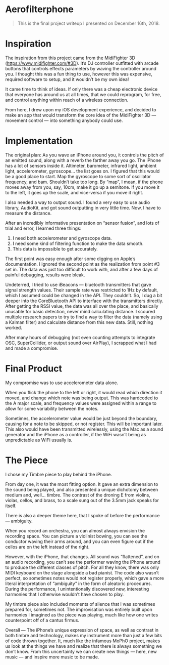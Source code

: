
# Aerofilterphone

> This is the final project writeup I presented on December 16th, 2018.

# Inspiration
The inspiration from this project came from the MidiFighter 3D (https://www.midifighter.com/#3D). It’s DJ controller outfitted with arcade buttons that controls effects parameters by waving the controller around you. I thought this was a fun thing to use, however this was expensive, required software to setup, and it wouldn’t be my own idea!

It came time to think of ideas. If only there was a cheap electronic device that everyone has around us at all times, that we could reprogram, for free, and control anything within reach of a wireless connection.

From here, I drew upon my iOS development experience, and decided to make an app that would transform the core idea of the MidiFighter 3D — movement control — into something anybody could use.

# Implementation
The original plan: As you wave an iPhone around you, it controls the pitch of an emitted sound, along with a reverb the farther away you go.
The iPhone has a lot of sensors inside it. Altimeter, barometer, infrared light, ambient light, accelerometer, gyroscope... the list goes on. I figured that this would be a good place to start. Map the gyroscope to some sort of oscillator frequency, and bam. Shouldn’t take too long. By “map”, I mean, if the phone moves away from you, say, 10cm, make it go up a semitone. If you move it to the left, it goes up the scale, and vice-versa if you move it right.

I also needed a way to output sound. I found a very easy to use audio library, AudioKit, and got sound outputting in very little time. Now, I have to measure the distance.

After an incredibly informative presentation on “sensor fusion”, and lots of trial and error, I
learned three things:
1. I need both accelerometer and gyroscope data.
1. I need some kind of filtering function to make the data smooth.
1. This data is impossible to get accurately.

The first point was easy enough after some digging on Apple’s documentation. I ignored the second point as the realization from point #3 set in. The data was just too difficult to work with, and after a few days of painful debugging, results were bleak.

Undeterred, I tried to use iBeacons — bluetooth transmitters that gave signal strength values. Their sample rate was restricted to 1Hz by default, which I assumed could be changed in the API. They couldn’t. So, I dug a bit deeper into the CoreBluetooth API to interface with the transmitters directly. After getting the RSSI value, the data was all over the place, and basically unusable for basic detection, never mind calculating distance. I scoured multiple research papers to try to find a way to filter the data (namely using a Kalman filter) and calculate distance from this new data. Still, nothing worked.

After many hours of debugging (not even counting attempts to integrate OSC, SuperCollider, or output sound over AirPlay), I scrapped what I had and made a compromise.


# Final Product
My compromise was to use accelerometer data alone.

When you flick the phone to the left or right, it would read which direction it moved, and change which note was being output. This was hardcoded to the A major scale, and frequency values were assigned within a range to allow for some variability between the notes.

Sometimes, the accelerometer value would be just beyond the boundary, causing for a note to be skipped, or not register. This will be important later.
This also would have been transmitted wirelessly, using the Mac as a sound generator and the iPhone as a controller, if the WiFi wasn’t being as unpredictable as WiFi usually is.


# The Piece
I chose my Timbre piece to play behind the iPhone.

From day one, it was the most fitting option. It gave an extra dimension to the sound being played, and also presented a unique dichotomy between medium and, well... timbre. The contrast of the droning E from violins, violas, cellos, and brass, to a scale sung out of the 3.5mm jack speaks for itself.

There is also a deeper theme here, that I spoke of before the performance — ambiguity.

When you record an orchestra, you can almost always envision the recording space. You can picture a violinist bowing, you can see the conductor waving their arms around, and you can even figure out if the cellos are on the left instead of the right.

However, with the iPhone, that changes. All sound was “flattened”, and on an audio recording, you can’t see the performer waving the iPhone around to produce the different classes of pitch. For all they know, there was only MIDI keyboard on the stage alongside a bad pianist. The code also wasn’t perfect, so sometimes notes would not register properly, which gave a more literal interpretation of “ambiguity” in the form of aleatoric procedures. During the performance, I unintentionally discovered new, interesting harmonies that I otherwise wouldn’t have chosen to play.

My timbre piece also included moments of silence that I was sometimes prepared for, sometimes not. The improvisation was entirely built upon harmonies I imagined as the piece was playing, much like how one writes counterpoint off of a cantus firmus.

Overall — The iPhone’s unique expression of space, as well as contrast in both timbre and technology, makes my instrument more than just a few bits of code thrown together. It, much like the infamous MoPhO project, makes us look at the things we have and realize that there is always something we don’t know. From this uncertainty we can create new things — here, new music — and inspire more music to be made.

